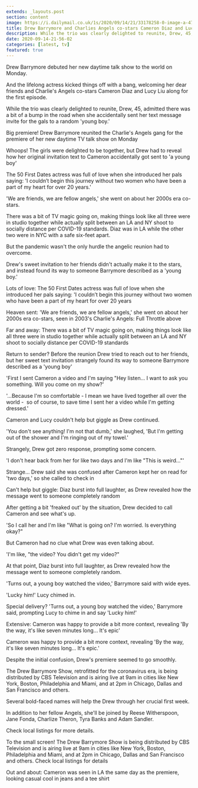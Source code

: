 ```yaml
---
extends: _layouts.post
section: content
image: https://i.dailymail.co.uk/1s/2020/09/14/21/33178258-0-image-a-47_1600116064000.jpg 
title: Drew Barrymore and Charlies Angels co-stars Cameron Diaz and Lucy Liu reunite on her new talk show 
description: While the trio was clearly delighted to reunite, Drew, 45, admitted there was a bit of a bump in the road when she accidentally sent her text message invite for the gals to a random young boy. 
date: 2020-09-14-21-56-02 
categories: [latest, tv] 
featured: true 
--- 
```

Drew Barrymore debuted her new daytime talk show to the world on Monday.

And the lifelong actress kicked things off with a bang, welcoming her dear friends and Charlie's Angels co-stars Cameron Diaz and Lucy Liu along for the first episode.

While the trio was clearly delighted to reunite, Drew, 45, admitted there was a bit of a bump in the road when she accidentally sent her text message invite for the gals to a random 'young boy.'

Big premiere! Drew Barrymore reunited the Charlie's Angels gang for the premiere of her new daytime TV talk show on Monday

Whoops! The girls were delighted to be together, but Drew had to reveal how her original invitation text to Cameron accidentally got sent to 'a young boy' 

The 50 First Dates actress was full of love when she introduced her pals saying: 'I couldn’t begin this journey without two women who have been a part of my heart for over 20 years.'

'We are friends, we are fellow angels,' she went on about her 2000s era co-stars.

There was a bit of TV magic going on, making things look like all three were in studio together while actually split between an LA and NY shoot to socially distance per COVID-19 standards. Diaz was in LA while the other two were in NYC with a safe six-feet apart. 

But the pandemic wasn't the only hurdle the angelic reunion had to overcome.

Drew's sweet invitation to her friends didn't actually make it to the stars, and instead found its way to someone Barrymore described as a 'young boy.' 

Lots of love: The 50 First Dates actress was full of love when she introduced her pals saying: 'I couldn’t begin this journey without two women who have been a part of my heart for over 20 years

Heaven sent: 'We are friends, we are fellow angels,' she went on about her 2000s era co-stars, seen in 2003's Charlie's Angels: Full Throttle above

Far and away: There was a bit of TV magic going on, making things look like all three were in studio together while actually split between an LA and NY shoot to socially distance per COVID-19 standards

Return to sender? Before the reunion Drew tried to reach out to her friends, but her sweet text invitation strangely found its way to someone Barrymore described as a 'young boy'

'First I sent Cameron a video and I'm saying "Hey listen... I want to ask you something. Will you come on my show?' 

'...Because I'm so comfortable - I mean we have lived together all over the world -  so of course, to save time I sent her a video while I'm getting dressed.' 

Cameron and Lucy couldn't help but giggle as Drew continued.

'You don't see anything! I'm not that dumb,' she laughed, 'But I'm getting out of the shower and I'm ringing out of my towel.'

Strangely, Drew got zero response, prompting some concern.

'I don't hear back from her for like two days and I'm like "This is weird..."'

Strange... Drew said she was confused after Cameron kept her on read for 'two days,' so she called to check in

Can't help but giggle: Diaz burst into full laughter, as Drew revealed how the message went to someone completely random

After getting a bit 'freaked out' by the situation, Drew decided to call Cameron and see what's up.  

'So I call her and I'm like "What is going on? I'm worried. Is everything okay?"

But Cameron had no clue what Drew was even talking about.

'I'm like, "the video? You didn't get my video?" 

At that point, Diaz burst into full laughter, as Drew revealed how the message went to someone completely random.

'Turns out, a young boy watched the video,' Barrymore said with wide eyes.

'Lucky him!' Lucy chimed in.

Special delivery? 'Turns out, a young boy watched the video,' Barrymore said, prompting Lucy to chime in and say 'Lucky him!'

Extensive: Cameron was happy to provide a bit more context, revealing 'By the way, it's like seven minutes long... It's epic'

Cameron was happy to provide a bit more context, revealing 'By the way, it's like seven minutes long... It's epic.'

Despite the initial confusion, Drew's premiere seemed to go smoothly. 

The Drew Barrymore Show, retrofitted for the coronavirus era, is being distributed by CBS Television and is airing live at 9am in cities like New York, Boston, Philadelphia and Miami, and at 2pm in Chicago, Dallas and San Francisco and others.

Several bold-faced names will help the Drew through her crucial first week.

In addition to her fellow Angels, she'll be joined by Reese Witherspoon, Jane Fonda, Charlize Theron, Tyra Banks and Adam Sandler. 

Check local listings for more details. 

To the small screen! The Drew Barrymore Show is being distributed by CBS Television and is airing live at 9am in cities like New York, Boston, Philadelphia and Miami, and at 2pm in Chicago, Dallas and San Francisco and others. Check local listings for details 

Out and about: Cameron was seen in LA the same day as the premiere, looking casual cool in jeans and a tee shirt

